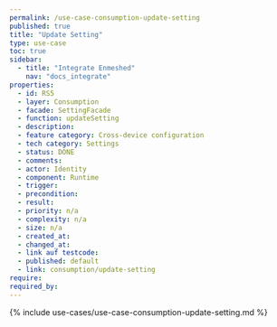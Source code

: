 ```yaml
---
permalink: /use-case-consumption-update-setting
published: true
title: "Update Setting"
type: use-case
toc: true
sidebar:
  - title: "Integrate Enmeshed"
    nav: "docs_integrate"
properties:
  - id: RS5
  - layer: Consumption
  - facade: SettingFacade
  - function: updateSetting
  - description:
  - feature category: Cross-device configuration
  - tech category: Settings
  - status: DONE
  - comments:
  - actor: Identity
  - component: Runtime
  - trigger:
  - precondition:
  - result:
  - priority: n/a
  - complexity: n/a
  - size: n/a
  - created_at:
  - changed_at:
  - link auf testcode:
  - published: default
  - link: consumption/update-setting
require:
required_by:
---
```


{% include use-cases/use-case-consumption-update-setting.md %}
